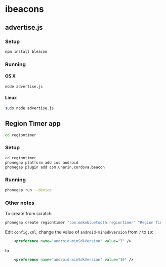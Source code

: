 # ibeacons

## advertise.js

### Setup

```sh
npm install bleacon
```

### Running

#### OS X

```sh
node advertise.js
```

#### Linux

```sh
sudo node advertise.js
```

## Region Timer app

```sh
cd regiontimer
```

### Setup

```sh
cd regiontimer
phonegap platform add ios android
phonegap plugin add com.unarin.cordova.beacon
```

### Running

```sh
phonegap run --device
```

### Other notes

To create from scratch

```sh
phonegap create regiontimer "com.makebluetooth.regiontimer" "Region Timer"
```

Edit ```config.xml```, change the value of ```android-minSdkVersion``` from ```7``` to ```10```:

```xml
    <preference name="android-minSdkVersion" value="7" />
```

to

```xml
    <preference name="android-minSdkVersion" value="10" />
```
